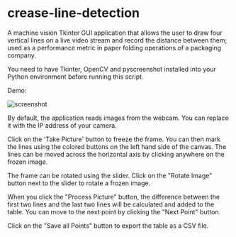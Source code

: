 # crease-line-detection
A machine vision Tkinter GUI application that allows the user to draw four vertical lines on a live video stream and record the distance between them; used as a performance metric in paper folding operations of a packaging company.

You need to have Tkinter, OpenCV and pyscreenshot installed into your Python environment before running this script.

Demo:

![screenshot](https://github.com/salman1851/crease-line-detection/assets/131760691/01964faf-c8af-4687-84ed-b1e7ec5f8a18)

By default, the application reads images from the webcam. You can replace it with the IP address of your camera.

Click on the 'Take Picture' button to freeze the frame. You can then mark the lines using the colored buttons on the left hand side of the canvas. The lines can be moved across the horizontal axis by clicking anywhere on the frozen image.

The frame can be rotated using the slider. Click on the "Rotate Image" button next to the slider to rotate a frozen image. 

When you click the "Process Picture" button, the difference between the first two lines and the last two lines will be calculated and added to the table. You can move to the next point by clicking the "Next Point" button. 

Click on the "Save all Points" button to export the table as a CSV file.
